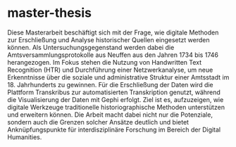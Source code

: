 # master-thesis
Diese Masterarbeit beschäftigt sich mit der Frage, wie digitale Methoden zur Erschließung und Analyse historischer Quellen eingesetzt werden können. Als Untersuchungsgegenstand werden dabei die Amtsversammlungsprotokolle aus Neuffen aus den Jahren 1734 bis 1746 herangezogen. Im Fokus stehen die Nutzung von Handwritten Text Recognition (HTR) und Durchführung einer Netzwerkanalyse, um neue Erkenntnisse über die soziale und administrative Struktur einer Amtsstadt im 18. Jahrhunderts zu gewinnen. Für die Erschließung der Daten wird die Plattform Transkribus zur automatisierten Transkription genutzt, während die Visualisierung der Daten mit Gephi erfolgt. Ziel ist es, aufzuzeigen, wie digitale Werkzeuge traditionelle historiographische Methoden unterstützen und erweitern können. Die Arbeit macht dabei nicht nur die Potenziale, sondern auch die Grenzen solcher Ansätze deutlich und bietet Anknüpfungspunkte für interdisziplinäre Forschung im Bereich der Digital Humanities.
